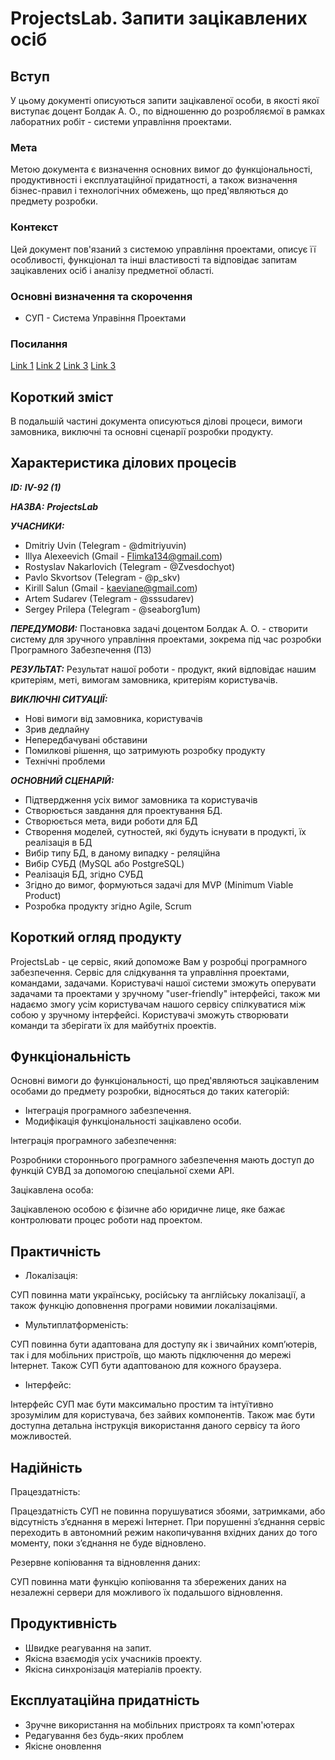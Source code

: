 # ProjectsLab. Запити зацікавлених осіб

## Вступ

У цьому документі описуються запити зацікавленої особи, в якості якої виступає доцент Болдак А. О., по відношенню до розробляємої в рамках лаборатних робіт - системи управління проектами.

### Мета 

Метою документа є визначення основних вимог до функціональності, продуктивності і експлуатаційної придатності, а також визначення бізнес-правил і технологічних обмежень, що пред'являються до предмету розробки.

### Контекст

Цей документ пов'язаний з системою управління проектами, описує її особливості, функціонал та інші властивості та відповідає запитам зацікавлених осіб і аналізу предметної області.


### Основні визначення та скорочення

* СУП - Система Управіння Проектами

### Посилання

[Link 1](http://www.oridu.odessa.ua/7/7/metoduchni-rek/t/02.pdf)
[Link 2](https://ela.kpi.ua/bitstream/123456789/19481/1/DMM_UP_2017.pdf)
[Link 3](https://github.com/ip-85/robin/blob/master/docs/stakeholders.md#4)
[Link 3](http://rayradavn.gov.ua/images/metodychna/zayavka.pdf)

## Короткий зміст

В подальшій частині документа описуються ділові процеси, вимоги замовника, виключні та основні сценарії розробки продукту.

## Характеристика ділових процесів

***ID:*** ***IV-92 (1)***

***НАЗВА:*** ***ProjectsLab***

***УЧАСНИКИ:***

- Dmitriy Uvin (Telegram - @dmitriyuvin)
- Illya Alexeevich (Gmail - Flimka134@gmail.com)
- Rostyslav Nakarlovich (Telegram - @Zvesdochyot)
- Pavlo Skvortsov (Telegram - @p_skv)
- Kirill Salun (Gmail - kaeviane@gmail.com)
- Artem Sudarev (Telegram - @sssudarev)
- Sergey Prilepa (Telegram - @seaborg1um)

***ПЕРЕДУМОВИ:*** 
Постановка задачі доцентом Болдак А. О. - створити систему для зручного управління проектами, зокрема під час розробки Програмного Забезпечення (ПЗ)

***РЕЗУЛЬТАТ:***
Результат нашої роботи - продукт, який відповідає нашим критеріям, меті, вимогам замовника, критеріям користувачів.

***ВИКЛЮЧНІ СИТУАЦІЇ:***
- Нові вимоги від замовника, користувачів
- Зрив дедлайну
- Непередбачувані обставини
- Помилкові рішення, що затримують розробку продукту
- Технічні проблеми

***ОСНОВНИЙ СЦЕНАРІЙ:***
- Підтвердження усіх вимог замовника та користувачів
- Створюється завдання для проектування БД.
- Створюється мета, види роботи для БД
- Створення моделей, сутностей, які будуть існувати в продукті, їх реалізація в БД
- Вибір типу БД, в даному випадку - реляційна
- Вибір СУБД (MySQL або PostgreSQL)
- Реалізація БД, згідно СУБД
- Згідно до вимог, формуються задачі для MVP (Minimum Viable Product)
- Розробка продукту згідно Agile, Scrum


## Короткий огляд продукту

ProjectsLab - це сервіс, який допоможе Вам у розробці програмного забезпечення. Сервіс для слідкування та управління проектами, командами, задачами. Користувачі нашої системи зможуть оперувати задачами та проектами у зручному "user-friendly" інтерфейсі, також ми надаємо змогу усім користувачам нашого сервісу спілкуватися між собою у зручному інтерфейсі. Користувачі зможуть створювати команди та зберігати їх для майбутніх проектів.


## Функціональність

Основні вимоги до функціональності, що пред'являються зацікавленим особами до предмету розробки, відносяться до таких категорій:

* Інтеграція програмного забезпечення.
* Модифікація функціональності зацікавлено особи.

Інтеграція програмного забезпечення:

Розробники стороннього програмного забезпечення мають доступ до функцій СУВД за допомогою спеціальної схеми API.

Зацікавлена особа:

Зацікавленою особою є фізичне або юридичне лице, яке бажає контролювати процес роботи над проектом.

## Практичність

- Локалізація:

СУП повинна мати українську, російську та англійську локалізації, а також функцію доповнення програми новимии локалізаціями.

- Мультиплатформеність:

СУП повинна бути адаптована для доступу як і звичайних комп’ютерів, так і для мобільних пристроїв, що мають підключення до мережі Інтернет. Також СУП бути адаптованою для кожного браузера.

- Інтерфейс:

Інтерфейс СУП має бути максимально простим та інтуїтивно зрозумілим для користувача, без зайвих компонентів. Також має бути доступна детальна інструкція використання даного сервісу та його можливостей.

## Надійність

Працездатність:

Працездатність СУП не повинна порушуватися збоями, затримками, або відсутність з’єднання в мережі Інтернет. При порушенні з’єднання сервіс переходить в автономний режим накопичування вхідних даних до того моменту, поки з’єднання не буде відновлено.

Резервне копіювання та відновлення даних:

СУП повинна мати функцію копіювання та збережених даних на незалежні сервери для можливого їх подальшого відновлення.

## Продуктивність

- Швидке реагування на запит.
- Якісна взаємодія усіх учасників проекту.
- Якісна синхронізація матеріалів проекту.

## Експлуатаційна придатність

- Зручне використання на мобільних пристроях та комп'ютерах
- Редагування без будь-яких проблем
- Якісне оновлення
